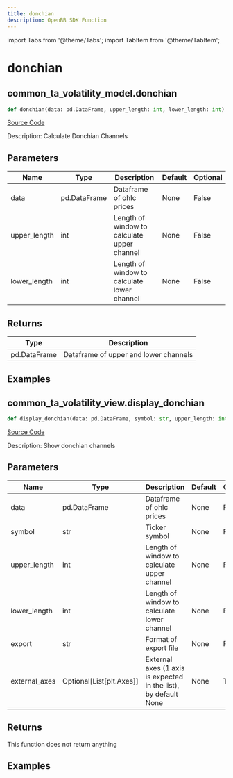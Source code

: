 ```yaml
---
title: donchian
description: OpenBB SDK Function
---
```


import Tabs from '@theme/Tabs';
import TabItem from '@theme/TabItem';

# donchian

<Tabs>
<TabItem value="model" label="Model" default>

## common_ta_volatility_model.donchian

```python title='openbb_terminal/common/technical_analysis/volatility_model.py'
def donchian(data: pd.DataFrame, upper_length: int, lower_length: int) -> DataFrame:
```
[Source Code](https://github.com/OpenBB-finance/OpenBBTerminal/tree/main/openbb_terminal/common/technical_analysis/volatility_model.py#L53)

Description: Calculate Donchian Channels

## Parameters

| Name | Type | Description | Default | Optional |
| ---- | ---- | ----------- | ------- | -------- |
| data | pd.DataFrame | Dataframe of ohlc prices | None | False |
| upper_length | int | Length of window to calculate upper channel | None | False |
| lower_length | int | Length of window to calculate lower channel | None | False |

## Returns

| Type | Description |
| ---- | ----------- |
| pd.DataFrame | Dataframe of upper and lower channels |

## Examples



</TabItem>
<TabItem value="view" label="View">

## common_ta_volatility_view.display_donchian

```python title='openbb_terminal/common/technical_analysis/volatility_view.py'
def display_donchian(data: pd.DataFrame, symbol: str, upper_length: int, lower_length: int, export: str, external_axes: Union[List[matplotlib.axes._axes.Axes], NoneType]) -> None:
```
[Source Code](https://github.com/OpenBB-finance/OpenBBTerminal/tree/main/openbb_terminal/common/technical_analysis/volatility_view.py#L112)

Description: Show donchian channels

## Parameters

| Name | Type | Description | Default | Optional |
| ---- | ---- | ----------- | ------- | -------- |
| data | pd.DataFrame | Dataframe of ohlc prices | None | False |
| symbol | str | Ticker symbol | None | False |
| upper_length | int | Length of window to calculate upper channel | None | False |
| lower_length | int | Length of window to calculate lower channel | None | False |
| export | str | Format of export file | None | False |
| external_axes | Optional[List[plt.Axes]] | External axes (1 axis is expected in the list), by default None | None | True |

## Returns

This function does not return anything

## Examples



</TabItem>
</Tabs>